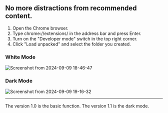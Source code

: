 ## No more distractions from recommended content.

1. Open the Chrome browser.
2. Type chrome://extensions/ in the address bar and press Enter.
3. Turn on the "Developer mode" switch in the top right corner.
4. Click "Load unpacked" and select the folder you created.

### White Mode
![Screenshot from 2024-09-09 18-46-47](https://github.com/user-attachments/assets/7fdc980c-765e-4ecf-b91d-2981ac08911b)

### Dark Mode
![Screenshot from 2024-09-09 19-16-32](https://github.com/user-attachments/assets/87d3856c-c9c8-40d8-8657-a055133d05bf)

---

The version 1.0 is the basic function.
The version 1.1 is the dark mode.
